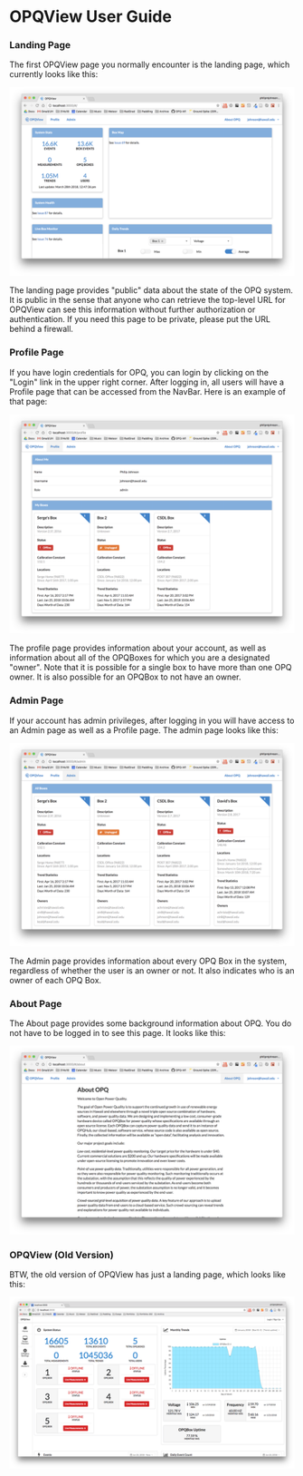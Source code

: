 # OPQView User Guide

### Landing Page

The first OPQView page you normally encounter is the landing page, which currently looks like this: 

<img src="images/opqview-landing-page.png" >

The landing page provides "public" data about the state of the OPQ system. It is public in the sense that anyone who can retrieve the top-level URL for OPQView can see this information without further authorization or authentication.  If you need this page to be private, please put the URL behind a firewall. 

### Profile Page

If you have login credentials for OPQ, you can login by clicking on the "Login" link in the upper right corner.  After logging in, all users will have a Profile page that can be accessed from the NavBar.  Here is an example of that page:

<img src="images/opqview-profile-page.png" >

The profile page provides information about your account, as well as information about all of the OPQBoxes for which you are a designated "owner". Note that it is possible for a single box to have more than one OPQ owner. It is also possible for an OPQBox to not have an owner.  

### Admin Page

If your account has admin privileges, after logging in you will have access to an Admin page as well as a Profile page.  The admin page looks like this:

<img src="images/opqview-admin-page.png" >

The Admin page provides information about every OPQ Box in the system, regardless of whether the user is an owner or not. It also indicates who is an owner of each OPQ Box.

### About Page

The About page provides some background information about OPQ.  You do not have to be logged in to see this page.  It looks like this:

<img src="images/opqview-about-page.png" >



### OPQView (Old Version)

BTW, the old version of OPQView has just a landing page, which looks like this:

<img src="images/opqview-blaze-jan-2018.png" >


 

